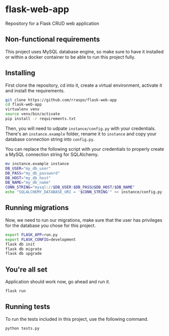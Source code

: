 # flask-web-app
Repository for a Flask CRUD web application

## Non-functional requirements
This project uses MySQL database engine, so make sure to have it installed or within a docker container to be able to run this project fully.

## Installing 

First clone the repository, cd into it, create a virtual environment, activate it and install the requirements.

```bash
git clone https://github.com/rraspo/flask-web-app
cd flask-web-app
virtualenv venv
source venv/bin/activate
pip install -r requirements.txt
```

Then, you will need to udpate `instance/config.py` with your credentials. There's an `instance.example` folder, rename it to `instance` and copy your database connection string into `config.py`. 

You can replace the following script with your credentials to properly create a MySQL connection string for SQLAlchemy. 

```bash
mv instance.example instance
DB_USER="my_db_user"
DB_PASS="my_db_password"
DB_HOST="my_db_host"
DB_NAME="my_db_name"
CONN_STRING="mysql://$DB_USER:$DB_PASS@$DB_HOST/$DB_NAME"
echo "SQLALCHEMY_DATABASE_URI = '$CONN_STRING'" >> instance/config.py
```

## Running migrations

Now, we need to run our migrations, make sure that the user has privileges for the database you chose for this project.

```bash
export FLASK_APP=run.py
export FLASK_CONFIG=development
flask db init
flask db migrate
flask db upgrade
```

## You're all set
Application should work now, go ahead and run it.
```bash
flask run
```

## Running tests
To run the tests included in this project, use the following command.
```bash
python tests.py
```
